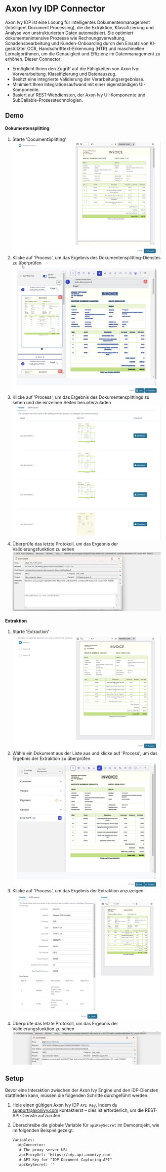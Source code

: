 # Axon Ivy IDP Connector

Axon Ivy IDP ist eine Lösung für intelligentes Dokumentenmanagement (Intelligent Document Processing), die die Extraktion, Klassifizierung und Analyse von unstrukturierten Daten automatisiert. Sie optimiert dokumentenintensive Prozesse wie Rechnungsverwaltung, Schadensbearbeitung und Kunden-Onboarding durch den Einsatz von KI-gestützter OCR, Handschrifttext-Erkennung (HTR) und maschinellen Lernalgorithmen, um die Genauigkeit und Effizienz im Datenmanagement zu erhöhen. Dieser Connector:
* Ermöglicht Ihnen den Zugriff auf die Fähigkeiten von Axon Ivy: Vorverarbeitung, Klassifizierung und Datenauszug.
* Besitzt eine integrierte Validierung der Verarbeitungsergebnisse.
* Minimiert Ihren Integrationsaufwand mit einer eigenständigen UI-Komponente.
* Basiert auf REST-Webdiensten, der Axon Ivy UI-Komponente und SubCallable-Prozesstechnologien.

## Demo

#### Dokumentensplitting

1. Starte 'DocumentSplitting'
   ![splitting-start](images/splitting-document-1.png)
2. Klicke auf 'Process', um das Ergebnis des Dokumentensplitting-Dienstes zu überprüfen
   ![splitting-review](images/splitting-document-2.png)
3. Klicke auf 'Process', um das Ergebnis des Dokumentensplittings zu sehen und die einzelnen Seiten herunterzuladen
   ![splitting-result](images/splitting-document-3.png)
4. Überprüfe das letzte Protokoll, um das Ergebnis der Validierungsfunktion zu sehen
   ![validation-splitting](images/splitting-document-4.png)

#### Extraktion

1. Starte 'Extraction'
   ![extraction-start](images/extraction1.png)
2. Wähle ein Dokument aus der Liste aus und klicke auf 'Process', um das Ergebnis der Extraktion zu überprüfen
   ![extraction-review](images/extraction2.png)
3. Klicke auf 'Process', um das Ergebnis der Extraktion anzuzeigen
   ![extraction-result](images/extraction3.png)
4. Überprüfe das letzte Protokoll, um das Ergebnis der Validierungsfunktion zu sehen
   ![validation-extraction](images/extraction4.png)

## Setup

Bevor eine Interaktion zwischen der Axon Ivy Engine und den IDP-Diensten stattfinden kann, müssen die folgenden Schritte durchgeführt werden:

1. Hole einen gültigen Axon Ivy IDP `API Key`, indem du support@axonivy.com kontaktierst – dies ist erforderlich, um die REST-API-Dienste aufzurufen.
2. Überschreibe die globale Variable für `apiKeySecret` im Demoprojekt, wie im folgenden Beispiel gezeigt.
   
   ```
   Variables:
     idpConnector:
      # The proxy server URL
      apiProxyUrl: 'https://idp.api.axonivy.com'
      # API Key for "IDP Document Capturing API"
      apiKeySecret: ''
   ```
